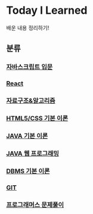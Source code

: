 # Today I Learned

배운 내용 정리하기!



## 분류

### [자바스크립트 입문](./자바스크립트입문)

### [React](./React)

### [자료구조&알고리즘](./자료구조&알고리즘)



### [HTML5/CSS 기본 이론](./HTML5)

### [JAVA 기본 이론](./Java)

### [JAVA 웹 프로그래밍](./Java_WEB)

### [DBMS 기본 이론](./DBMS)

### [GIT](./Git)

### [프로그래머스 문제풀이](./프로그래머스)

